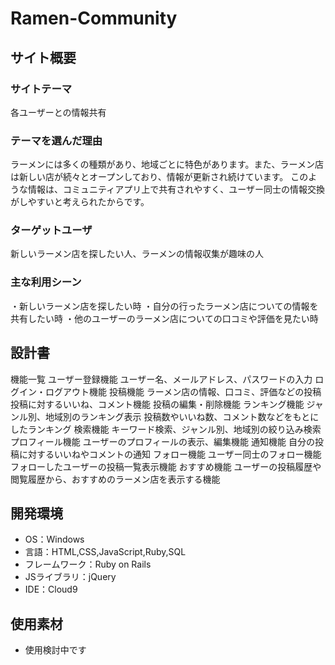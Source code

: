 # Ramen-Community

## サイト概要
### サイトテーマ
各ユーザーとの情報共有

### テーマを選んだ理由
ラーメンには多くの種類があり、地域ごとに特色があります。また、ラーメン店は新しい店が続々とオープンしており、情報が更新され続けています。
このような情報は、コミュニティアプリ上で共有されやすく、ユーザー同士の情報交換がしやすいと考えられたからです。

### ターゲットユーザ
新しいラーメン店を探したい人、ラーメンの情報収集が趣味の人

### 主な利用シーン
・新しいラーメン店を探したい時
・自分の行ったラーメン店についての情報を共有したい時
・他のユーザーのラーメン店についての口コミや評価を見たい時


## 設計書

機能一覧
ユーザー登録機能
ユーザー名、メールアドレス、パスワードの入力
ログイン・ログアウト機能
投稿機能
ラーメン店の情報、口コミ、評価などの投稿
投稿に対するいいね、コメント機能
投稿の編集・削除機能
ランキング機能
ジャンル別、地域別のランキング表示
投稿数やいいね数、コメント数などをもとにしたランキング
検索機能
キーワード検索、ジャンル別、地域別の絞り込み検索
プロフィール機能
ユーザーのプロフィールの表示、編集機能
通知機能
自分の投稿に対するいいねやコメントの通知
フォロー機能
ユーザー同士のフォロー機能
フォローしたユーザーの投稿一覧表示機能
おすすめ機能
ユーザーの投稿履歴や閲覧履歴から、おすすめのラーメン店を表示する機能

## 開発環境
- OS：Windows
- 言語：HTML,CSS,JavaScript,Ruby,SQL
- フレームワーク：Ruby on Rails
- JSライブラリ：jQuery
- IDE：Cloud9

## 使用素材
- 使用検討中です
